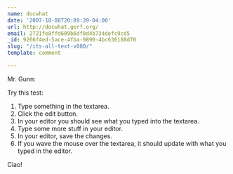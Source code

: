 ```yaml
---
name: docwhat
date: '2007-10-08T20:09:39-04:00'
url: http://docwhat.gerf.org/
email: 2721fe8ffd609b6df0d4b734defc9cd5
_id: 9266f4ed-5ace-4fba-9890-4bc636188d70
slug: "/its-all-text-v080/"
template: comment

---
```


Mr. Gunn:

Try this test:
<ol>
 <li>Type something in the textarea.</li>
 <li>Click the edit button.</li>
 <li>In your editor you should see what you typed into the textarea.</li>
 <li>Type some more stuff in your editor.</li>
 <li>In your editor, save the changes.</li>
 <li>If you wave the mouse over the textarea, it should update with what you typed in the editor.</li>
</ol>

Ciao!
